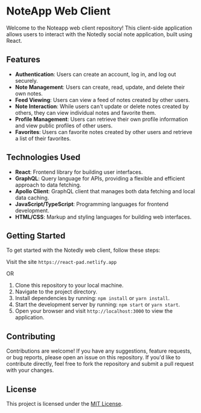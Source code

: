 # NoteApp Web Client

Welcome to the Noteapp web client repository! This client-side application allows users to interact with the Notedly social note application, built using React.

## Features

- **Authentication**: Users can create an account, log in, and log out securely.
- **Note Management**: Users can create, read, update, and delete their own notes.
- **Feed Viewing**: Users can view a feed of notes created by other users.
- **Note Interaction**: While users can't update or delete notes created by others, they can view individual notes and favorite them.
- **Profile Management**: Users can retrieve their own profile information and view public profiles of other users.
- **Favorites**: Users can favorite notes created by other users and retrieve a list of their favorites.

## Technologies Used

- **React**: Frontend library for building user interfaces.
- **GraphQL**: Query language for APIs, providing a flexible and efficient approach to data fetching.
- **Apollo Client**: GraphQL client that manages both data fetching and local data caching.
- **JavaScript/TypeScript**: Programming languages for frontend development.
- **HTML/CSS**: Markup and styling languages for building web interfaces.

## Getting Started

To get started with the Notedly web client, follow these steps:

Visit the site `https://react-pad.netlify.app`

OR

1. Clone this repository to your local machine.
2. Navigate to the project directory.
3. Install dependencies by running: `npm install` or `yarn install`.
4. Start the development server by running: `npm start` or `yarn start`.
5. Open your browser and visit `http://localhost:3000` to view the application.


## Contributing

Contributions are welcome! If you have any suggestions, feature requests, or bug reports, please open an issue on this repository. If you'd like to contribute directly, feel free to fork the repository and submit a pull request with your changes.

## License

This project is licensed under the [MIT License](LICENSE).
